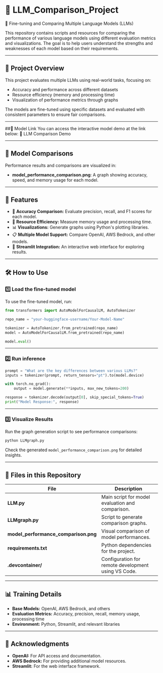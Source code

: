 # 🤖 LLM_Comparison_Project
🚀 Fine-tuning and Comparing Multiple Language Models (LLMs)

This repository contains scripts and resources for comparing the performance of various language models using different evaluation metrics and visualizations. The goal is to help users understand the strengths and weaknesses of each model based on their requirements.

---

## 📌 Project Overview
This project evaluates multiple LLMs using real-world tasks, focusing on:
- Accuracy and performance across different datasets
- Resource efficiency (memory and processing time)
- Visualization of performance metrics through graphs

The models are fine-tuned using specific datasets and evaluated with consistent parameters to ensure fair comparisons.

---

##🔗 Model Link
You can access the interactive model demo at the link below:
🔗 LLM Comparison Demo

---

## 🔗 Model Comparisons
Performance results and comparisons are visualized in:
- **model_performance_comparison.png**: A graph showing accuracy, speed, and memory usage for each model.

---

## 🔹 Features
- 🏅 **Accuracy Comparison:** Evaluate precision, recall, and F1 scores for each model.
- 🚀 **Resource Efficiency:** Measure memory usage and processing time.
- 📊 **Visualizations:** Generate graphs using Python's plotting libraries.
- 📋 **Multiple Model Support:** Compare OpenAI, AWS Bedrock, and other models.
- 🔄 **Streamlit Integration:** An interactive web interface for exploring results.

---

## 🛠 How to Use

### 1️⃣ Load the fine-tuned model
To use the fine-tuned model, run:
```python
from transformers import AutoModelForCausalLM, AutoTokenizer

repo_name = "your-huggingface-username/Your-Model-Name"

tokenizer = AutoTokenizer.from_pretrained(repo_name)
model = AutoModelForCausalLM.from_pretrained(repo_name)

model.eval()
```

---

### 2️⃣ Run inference
```python
prompt = "What are the key differences between various LLMs?"
inputs = tokenizer(prompt, return_tensors="pt").to(model.device)

with torch.no_grad():
    output = model.generate(**inputs, max_new_tokens=200)

response = tokenizer.decode(output[0], skip_special_tokens=True)
print("Model Response:", response)
```

---

### 3️⃣ Visualize Results
Run the graph generation script to see performance comparisons:
```bash
python LLMgraph.py
```
Check the generated `model_performance_comparison.png` for detailed insights.

---

## 📂 Files in this Repository

| File                              | Description                                                 |
|-----------------------------------|-------------------------------------------------------------|
| **LLM.py**                        | Main script for model evaluation and comparison.             |
| **LLMgraph.py**                   | Script to generate comparison graphs.                        |
| **model_performance_comparison.png** | Visual comparison of model performances.                     |
| **requirements.txt**              | Python dependencies for the project.                         |
| **.devcontainer/**                | Configuration for remote development using VS Code.         |

---

## 📊 Training Details
- **Base Models:** OpenAI, AWS Bedrock, and others
- **Evaluation Metrics:** Accuracy, precision, recall, memory usage, processing time
- **Environment:** Python, Streamlit, and relevant libraries

---

## 📢 Acknowledgments
- **OpenAI:** For API access and documentation.
- **AWS Bedrock:** For providing additional model resources.
- **Streamlit:** For the web interface framework.

